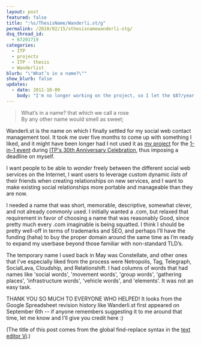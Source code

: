 ```yaml
---
layout: post
featured: false
title: ":%s/ThesisName/Wanderli.st/g"
permalink: /2010/02/15/sthesisnamewanderli-stg/
dsq_thread_id:
  - 67201719
categories:
  - ITP
  - projects
  - ITP - thesis
  - Wanderlist
blurb: "\"What’s in a name?\""
show_blurb: false
updates:
  - date: 2011-10-09
    body: "I'm no longer working on the project, so I let the $87/year wanderli.st domain expire and removed that link to minimize confusion."
---
```

> What’s in a name? that which we call a rose  
> By any other name would smell as sweet;

Wanderli.st is the name on which I finally settled for my social web contact management tool. It took me over five months to come up with something I liked, and it might have been longer had I not used it as [my project][1] for the [1-in-1 event][2] during [ITP's 30th Anniversary Celebration][3], thus imposing a deadline on myself.

I want people to be able to *wander* freely between the different social web services on the Internet, I want users to leverage custom dynamic *lists* of their friends when creating relationships on new services, and I want to make existing social relationships more portable and manageable than they are now.

I needed a name that was short, memorable, descriptive, somewhat clever, and not already commonly used. I initially wanted a .com, but relaxed that requirement in favor of choosing a name that was reasonably Good, since pretty much every .com imaginable is being squatted. I think I should be pretty well-off in terms of trademarks and SEO, and perhaps I’ll have the funding (haha) to buy the proper domain around the same time as I’m ready to expand my userbase beyond those familiar with non-standard TLD’s.

The temporary name I used back in May was Constellate, and other ones that I've especially liked from the process were Netropolis, Tag, Telegraph, SocialLava, Cloudship, and Relationshift. I had columns of words that had names like 'social words', 'movement words', 'group words', 'gathering places', 'infrastructure words', 'vehicle words', and 'elements'. It was not an easy task.

THANK YOU SO MUCH TO EVERYONE WHO HELPED! It looks from the Google Spreadsheet revision history like Wanderli.st first appeared on September 6th -- if anyone remembers suggesting it to me around that time, let me know and I'll give you credit here :)

(The title of this post comes from the global find-replace syntax in the [text editor Vi][4].)

 [1]: http://www.itp30show.org/permalink/aglpdHAzMHNob3dyDgsSCEJsb2dQb3N0GDsM
 [2]: http://www.itp30show.org/whatis
 [3]: http://itp.nyu.edu/itp30/
 [4]: http://en.wikipedia.org/wiki/Vi